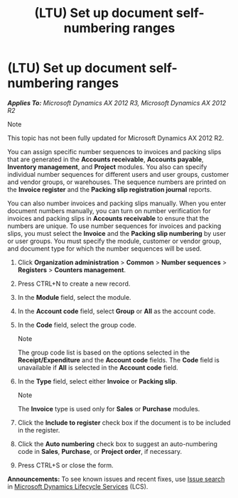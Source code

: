 ﻿---
title: (LTU) Set up document self-numbering ranges
TOCTitle: (LTU) Set up document self-numbering ranges
ms:assetid: bc3767a6-b98c-4679-976d-74fec54200c5
ms:mtpsurl: https://technet.microsoft.com/en-us/library/JJ665174(v=AX.60)
ms:contentKeyID: 49386755
ms.date: 04/18/2014
mtps_version: v=AX.60
---

# (LTU) Set up document self-numbering ranges 


_**Applies To:** Microsoft Dynamics AX 2012 R3, Microsoft Dynamics AX 2012 R2_


> [!NOTE]
> <P>This topic has not been fully updated for Microsoft Dynamics AX 2012 R2.</P>



You can assign specific number sequences to invoices and packing slips that are generated in the **Accounts receivable**, **Accounts payable**, **Inventory management**, and **Project** modules. You also can specify individual number sequences for different users and user groups, customer and vendor groups, or warehouses. The sequence numbers are printed on the **Invoice register** and the **Packing slip registration journal** reports.

You can also number invoices and packing slips manually. When you enter document numbers manually, you can turn on number verification for invoices and packing slips in **Accounts receivable** to ensure that the numbers are unique. To use number sequences for invoices and packing slips, you must select the **Invoice** and the **Packing slip numbering** by user or user groups. You must specify the module, customer or vendor group, and document type for which the number sequences will be used.

1.  Click **Organization administration** \> **Common** \> **Number sequences** \> **Registers** \> **Counters management**.

2.  Press CTRL+N to create a new record.

3.  In the **Module** field, select the module.

4.  In the **Account code** field, select **Group** or **All** as the account code.

5.  In the **Code** field, select the group code.
    

    > [!NOTE]
    > <P>The group code list is based on the options selected in the <STRONG>Receipt/Expenditure</STRONG> and the <STRONG>Account code</STRONG> fields. The <STRONG>Code</STRONG> field is unavailable if <STRONG>All</STRONG> is selected in the <STRONG>Account code</STRONG> field.</P>



6.  In the **Type** field, select either **Invoice** or **Packing slip**.
    

    > [!NOTE]
    > <P>The <STRONG>Invoice</STRONG> type is used only for <STRONG>Sales</STRONG> or <STRONG>Purchase</STRONG> modules.</P>



7.  Click the **Include to register** check box if the document is to be included in the register.

8.  Click the **Auto numbering** check box to suggest an auto-numbering code in **Sales**, **Purchase**, or **Project order**, if necessary.

9.  Press CTRL+S or close the form.

  
**Announcements:** To see known issues and recent fixes, use [Issue search](http://go.microsoft.com/fwlink/?linkid=389258) in [Microsoft Dynamics Lifecycle Services](http://go.microsoft.com/fwlink/?linkid=306505) (LCS).


